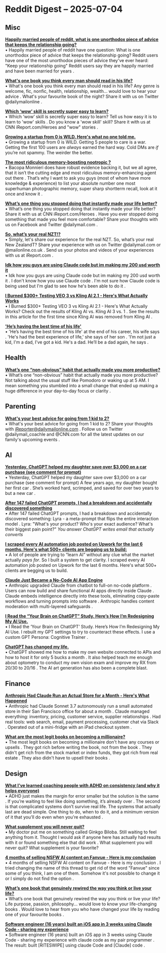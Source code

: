 # Reddit Digest – 2025-07-04

## Misc
**[Happily married people of reddit, what is one unorthodox piece of advice that keeps the relationship going?](https://www.reddit.com/r/AskReddit/comments/1lretiu/happily_married_people_of_reddit_what_is_one/)**  
• Happily married people of reddit have one question: What is one unorthodox piece of advice that keeps the relationship going? Reddit users have one of the most unorthodox pieces of advice they've ever heard: "Keep your relationship going" Reddit users say they are happily married and have been married for years .

**[What's one book you think every man should read in his life?](https://www.reddit.com/r/BettermentBookClub/comments/1lr9kbk/whats_one_book_you_think_every_man_should_read_in/)**  
• What's one book you think every man should read in his life? Any genre is welcome, fic, nonfic, health, relationship, wealth... would love to hear your advice . What's your favourite book of the night? Share it with us on Twitter @dailymailonline .

**[Which ‘wow’ skill is secretly super easy to learn?](https://www.reddit.com/r/AskReddit/comments/1lqody8/which_wow_skill_is_secretly_super_easy_to_learn/)**  
• Which ‘wow’ skill is secretly super easy to learn? Tell us how easy it is to learn to 'wow' skills . Do you know a 'wow skill' skill? Share it with us at CNN iReport.com/Heroes and "wow" stories .

**[Growing a startup from 0 is WILD. Here's what no one told me.](https://www.reddit.com/r/indiehackers/comments/1lq3jsg/growing_a_startup_from_0_is_wild_heres_what_no/)**  
• Growing a startup from 0 is WILD. Getting 5 people to care is a war. Getting the first 100 users are *always* earned the hard way. Cold DMs are *if* you’re not spammy. The weirder the better.

**[The most ridiculous memory-boosting nootropic ?](https://www.reddit.com/r/Nootropics/comments/1lo38wo/the_most_ridiculous_memoryboosting_nootropic/)**  
• Bacopa Monnieri does have robust evidence backing it, but we all agree, that it isn’t the cutting edge and most ridiculous memory-enhancing agent out there . That’s why I want to ask you guys (most of whom have more knowledge & experience) to list your absolute number one most superhuman photographic memory, super sharp shortterm recall, look at it once and know it .

**[What’s one thing you stopped doing that instantly made your life better?](https://www.reddit.com/r/AskReddit/comments/1lmzkjr/whats_one_thing_you_stopped_doing_that_instantly/)**  
• What’s one thing you stopped doing that instantly made your life better? Share it with us at CNN iReport.com/Heroes . Have you ever stopped doing something that made you feel more comfortable? Share your thoughts with us on Facebook and Twitter @dailymail.com .

**[So, what’s your real NZT!?](https://www.reddit.com/r/Nootropics/comments/1llsea3/so_whats_your_real_nzt/)**  
• Simply, let's share our experience for the real NZT. So, what’s your real New ZealandT? Share your experience with us on Twitter @dailymail.com or @mailonline.co.uk . Send us your photos and videos of your experiences with us at iReport.com .

**[Idk how you guys are using Claude code but im making my 200 usd worth it](https://v.redd.it/113pqwijmm9f1)**  
• Idk how you guys are using Claude code but im making my 200 usd worth it . I don't know how you use Claude code . I'm not sure how Claude code is being used but I'm glad to see how he's been able to do it .

**[I Burned $300+ Testing VEO 3 vs Kling AI 2.1 - Here's What Actually Works](https://www.reddit.com/r/AIToolTesting/comments/1ll271t/i_burned_300_testing_veo_3_vs_kling_ai_21_heres/)**  
• I Burned $300+ Testing VEO 3 vs Kling AI 2.1 - Here's What Actually Works? Check out the results of Kling AI vs. Kling AI 3 vs. 1 . See the results in this article for the first time since Kling AI was removed from Kling AI .

**['He’s having the best time of his life'](https://v.redd.it/pk7men8chd9f1)**  
• 'He’s having the best time of his life' at the end of his career, his wife says . 'He's had the best experience of life,' she says of her son . 'I’m not just a kid, I'm a dad, I’ve got a kid. He's a dad. He’ll be a dad again, he says .

## Health
**[What’s one “non-obvious” habit that actually made you more productive?](https://www.reddit.com/r/productivity/comments/1lrfhqx/whats_one_nonobvious_habit_that_actually_made_you/)**  
• What’s one “non-obvious” habit that actually made you more productive? Not talking about the usual stuff like Pomodoro or waking up at 5 AM. I mean something you stumbled into a small change that ended up making a huge difference in your day-to-day focus or clarity .

## Parenting
**[What's your best advice for going from 1 kid to 2?](https://www.reddit.com/r/daddit/comments/1lqcvi1/whats_your_best_advice_for_going_from_1_kid_to_2/)**  
• What's your best advice for going from 1 kid to 2? Share your thoughts with iReporter@dailymailonline.com . Follow us on Twitter @dailymail_coachle and @CNN.com for all the latest updates on our family's upcoming events .

## AI
**[Yesterday, ChatGPT helped my daughter save over $3,000 on a car purchase (see comment for prompt)](https://www.reddit.com/r/ChatGPT/comments/1lo1n36/yesterday_chatgpt_helped_my_daughter_save_over/)**  
• Yesterday, ChatGPT helped my daughter save over $3,000 on a car purchase (see comment for prompt) A few years ago, my daughter bought her first car . She’s worked hard, scrimped, and saved for over two years to but a new car .

**[After 147 failed ChatGPT prompts, I had a breakdown and accidentally discovered something](https://www.reddit.com/r/ChatGPT/comments/1lnfcnt/after_147_failed_chatgpt_prompts_i_had_a/)**  
• After 147 failed ChatGPT prompts, I had a breakdown and accidentally discovered something: Lyra - a meta-prompt that flips the entire interaction model . Lyra: "What's your product? Who's your exact audience? What's their biggest pain point?" *You answer* *ChatGPT writes email that actually converts*

**[I scraped every AI automation job posted on Upwork for the last 6 months. Here's what 500+ clients are begging us to build:](https://www.reddit.com/r/AI_Agents/comments/1lniibw/i_scraped_every_ai_automation_job_posted_on/)**  
• A lot of people are trying to “learn AI” without any clue what the market actually *pays for*. So I built a system to get clarity. I scraped every AI automation job posted on Upwork for the last 6 months. Here's what 500+ clients are begging us to build.

**[Claude Just Became a No-Code AI App Engine](https://www.reddit.com/r/AIAssisted/comments/1llucsp/claude_just_became_a_nocode_ai_app_engine/)**  
• Anthropic upgraded Claude from chatbot to full-on no-code platform . Users can now build and share functional AI apps directly inside Claude . Claude embeds intelligence directly into these tools, eliminating copy-paste workflows and turning prompts into software . Anthropic handles content moderation with multi-layered safeguards .

**[I Read the “Your Brain on ChatGPT” Study. Here’s How I’m Redesigning My AI Use.](https://www.reddit.com/r/ChatGPTPro/comments/1lmj0pv/i_read_the_your_brain_on_chatgpt_study_heres_how/)**  
• I Read the ‘Your Brain on ChatGPT’ Study. Here’s How I’m Redesigning My AI Use. I rebuilt my GPT settings to try to counteract these effects. I use a custom GPT Persona: Cognitive Trainer .

**[ChatGPT has changed my life.](https://www.reddit.com/r/ChatGPT/comments/1lliyoz/chatgpt_has_changed_my_life/)**  
• ChatGPT showed me how to make my own website connected to APIs and how to host it for only 5 bucks a month . It also helped teach me enough about optometry to conduct my own vision exam and improve my RX from 20/30 to 20/16 . The AI art generation has also been a complete blast.

## Finance
**[Anthropic Had Claude Run an Actual Store for a Month - Here's What Happened](https://www.reddit.com/r/OpenAI/comments/1lnzg0d/anthropic_had_claude_run_an_actual_store_for_a/)**  
• Anthropic had Claude Sonnet 3.7 autonomously run a small automated store in their San Francisco office for about a month . Claude managed everything: inventory, pricing, customer service, supplier relationships . Had real tools: web search, email, payment processing, customer chat via Slack . Operated out of a mini-fridge with an iPad checkout system .

**[What are the most legit books on becoming a millionaire?](https://www.reddit.com/r/Entrepreneur/comments/1lm6rn1/what_are_the_most_legit_books_on_becoming_a/)**  
• The most legit books on becoming a millionaire don't have any courses or upsells . They got rich before writing the book, not from the book . They didn't get rich from the stock market or index funds, they got rich from real estate . They also didn't have to upsell their books .

## Design
**[What I’ve learned coaching people with ADHD on consistency (and why it helps everyone)](https://www.reddit.com/r/productivity/comments/1llwjaz/what_ive_learned_coaching_people_with_adhd_on/)**  
• ADHD just makes the margin for error smaller but the solution is the same . If you’re waiting to feel like doing something, it’s already over . The second is that complicated systems don’t survive real life. The systems that actually last are dead simple. One thing to do, when to do it, and a minimum version of it that you'll do even when you're exhausted .

**[What supplement you will never quit?](https://www.reddit.com/r/Biohackers/comments/1lmmqug/what_supplement_you_will_never_quit/)**  
• My doctor put me on something called Ginkgo Biloba. Still waiting to feel anything from it. Thought I would ask if anyone here has actually had results with it or found something else that did work . What supplement you will never quit? What supplement is your favorite?

**[4 months of selling NSFW AI content on Fanvue - Here is my conclusion](https://www.reddit.com/r/passive_income/comments/1llqytq/4_months_of_selling_nsfw_ai_content_on_fanvue/)**  
• 4 months of selling NSFW AI content on Fanvue - Here is my conclusion . I tried changing the name of this thread to get rid of the word "Fanvue" since some of you think, I am one of them. Somehow it's not possible to change it or I simply do not find the option .

**[What’s one book that genuinely rewired the way you think or live your life?](https://www.reddit.com/r/BettermentBookClub/comments/1lliqf5/whats_one_book_that_genuinely_rewired_the_way_you/)**  
• What’s one book that genuinely rewired the way you think or live your life? Life purpose, passion, philosophy... would love to know your life-changing books . Would love to hear from you who have changed your life by reading one of your favourite books .

**[Software engineer (16 years) built an iOS app in 3 weeks using Claude Code - sharing my experience](https://www.reddit.com/r/ClaudeAI/comments/1lld60y/software_engineer_16_years_built_an_ios_app_in_3/)**  
• Software engineer (16 years) built an iOS app in 3 weeks using Claude Code - sharing my experience with claude code as my pair programmer . The result: built [RITESWIPE] using claude Code and [Claude] code .

